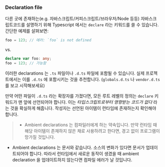 ### Declaration file
다른 곳에 존재하는(e.g. 자바스크립트/커피스크립트/브라우저/Node 등등) 자바스크립트코드를 설명하기 위해 Typescript 에서는 `declare` 라는 키워드를 쓸 수 있습니다. 간단한 예제를 살펴보면:

```ts
foo = 123; // 에러: `foo` is not defined
```
vs.
```ts
declare var foo: any;
foo = 123; // 가능함
```

이러한 declarations 는 `.ts` 파일이나 `.d.ts` 파일에 포함될 수 있습니다. 실제 프로젝트에서는 이를 `.d.ts` 에 포함시키는 것을 추천합니다. (`globals.d.ts` 나 `vendor.d.ts` 를 보고 시작해보세요)

만약 어떤 파일이 `.d.ts` 라는 확장자를 가졌다면, 모든 루트 레벨의 정의는 `declare` 키워드가 맨 앞에 선언되어야 합니다. 이는 *타입스크립트로부터 영향받는 코드가 없다* 라는 것을 확실하게 해줍니다. 작성자는 선언된 아이템이 런타임에 존재하는지 확인해야 합니다.

> * Ambient declarations 는 컴파일러에게 하는 약속입니다. 만약 런타임 때 해당 아이템이 존재하지 않은 채로 사용하려고 한다면, 경고 없이 프로그램이 망가질 것입니다.
* Ambient declarations 는 문서와 같습니다. 소스의 변화가 있다면 문서가 업데이트되어야 합니다. 따라서 런타임에서 새로운 동작이 생겼을 때 ambient declaration 을 업데이트하지 않는다면 컴파일 에러가 날 것입니다.
